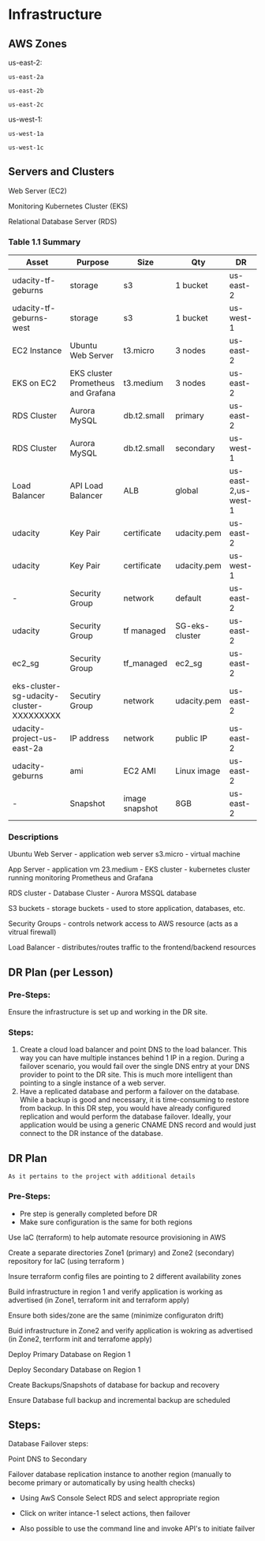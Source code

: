 # Infrastructure

## AWS Zones
us-east-2:

    us-east-2a
  
    us-east-2b
  
    us-east-2c

us-west-1:

    us-west-1a
  
    us-west-1c
  
## Servers and Clusters
Web Server (EC2)

Monitoring Kubernetes Cluster (EKS)

Relational Database Server (RDS)


### Table 1.1 Summary
| Asset      | Purpose           | Size                                                                   | Qty                                                             | DR                                                                                                           |
|------------|-------------------|------------------------------------------------------------------------|-----------------------------------------------------------------|--------------------------------------------------------------------------------------------------------------|
| udacity-tf-geburns | storage | s3  | 1 bucket | us-east-2 |
| udacity-tf-geburns-west | storage | s3  | 1 bucket | us-west-1 |
| EC2 Instance | Ubuntu Web Server | t3.micro  | 3 nodes | us-east-2 |
| EKS on EC2 | EKS cluster Prometheus and Grafana | t3.medium  | 3 nodes | us-east-2 |
| RDS Cluster | Aurora MySQL | db.t2.small | primary | us-east-2 |
| RDS Cluster | Aurora MySQL | db.t2.small | secondary | us-west-1 |
| Load Balancer | API Load Balancer  | ALB | global | us-east-2,us-west-1 |
| udacity | Key Pair  | certificate| udacity.pem | us-east-2 |
| udacity | Key Pair  | certificate| udacity.pem | us-west-1 |
| -| Security Group | network | default  | us-east-2 |
| udacity | Security Group  | tf managed | SG-eks-cluster | us-east-2 |
| ec2_sg| Security Group  | tf_managed | ec2_sg | us-east-2 |
| eks-cluster-sg-udacity-cluster-XXXXXXXXX | Secutiry Group | network| udacity.pem | us-east-2 |
| udacity-project-us-east-2a | IP address  | network| public IP | us-east-2 |
| udacity-geburns | ami  | EC2 AMI | Linux image | us-east-2 |
| - | Snapshot  | image snapshot | 8GB| us-east-2 |



### Descriptions
Ubuntu Web Server - application web server s3.micro - virtual machine

App Server - application vm 23.medium - EKS cluster - kubernetes cluster running monitoring Prometheus and Grafana

RDS cluster - Database Cluster - Aurora MSSQL database

S3 buckets - storage buckets - used to store application, databases, etc.

Security Groups - controls network access to AWS resource (acts as a vitrual firewall)

Load Balancer - distributes/routes traffic to the frontend/backend resources

## DR Plan  (per Lesson)

### Pre-Steps:
Ensure the infrastructure is set up and working in the DR site.

### Steps:
1. Create a cloud load balancer and point DNS to the load balancer. This way you can have multiple instances behind 1 IP in a region. During a failover scenario, you would fail over the single DNS entry at your DNS provider to point to the DR site. This is much more intelligent than pointing to a single instance of a web server.
2. Have a replicated database and perform a failover on the database. While a backup is good and necessary, it is time-consuming to restore from backup. In this DR step, you would have already configured replication and would perform the database failover. Ideally, your application would be using a generic CNAME DNS record and would just connect to the DR instance of the database.


## DR Plan 
    As it pertains to the project with additional details
### Pre-Steps:
  - Pre step is generally completed before DR
  - Make sure configuration is the same for both regions
  
Use IaC (terraform) to help automate resource provisioning in AWS

Create a separate directories Zone1 (primary) and Zone2 (secondary) repository for IaC (using terraform )

Insure terraform config files are pointing to 2 different availability zones

Build infrastructure in region 1 and verify application is working as advertised (in Zone1, terraform init and terraform apply)

Ensure both sides/zone are the same (minimize configuraton drift)

Buid infrastructure in Zone2 and verify application is wokring as advertised (in Zone2, terrform init and terrafome apply)  

Deploy Primary Database on Region 1

Deploy Secondary Database on Region 1

Create Backups/Snapshots of database for backup and recovery

Ensure Database full backup and incremental backup are scheduled


## Steps:
Database Failover steps:

Point DNS to Secondary 

Failover database replication instance to another region (manually to become primary or automatically by using health checks)

  - Using AwS Console Select RDS and select appropriate region

  - Click on writer intance-1 select actions, then failover 

  - Also possible to use the command line and invoke API's to initiate failver


